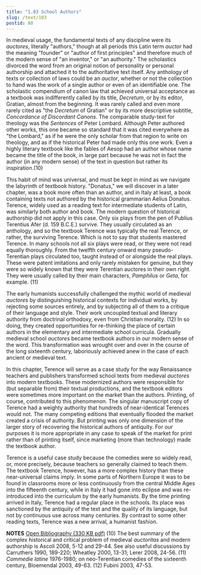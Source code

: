 ```yaml
---
title: "1.03 School Authors"
slug: /text/103
postid: 88
---
```

In medieval usage, the fundamental texts of any discipline were its <em>auctores</em>, literally "authors," though at all periods this Latin term <em>auctor</em> had the meaning "founder" or "author of first principles" and therefore much of the modern sense of "an inventor," or "an authority." The scholastics divorced the word from an original notion of personality or personal authorship and attached it to the authoritative text itself. Any anthology of texts or collection of laws could be an <em>auctor</em>, whether or not the collection to hand was the work of a single author or even of an identifiable one. The scholastic compendium of canon law that achieved universal acceptance as a textbook was indifferently called by its title, <em>Decretum</em>, or by its editor, Gratian, almost from the beginning. It was rarely called and even more rarely cited as "the <em>Decretum</em> of Gratian" or by its more descriptive subtitle, <em>Concordance of Discordant Canons</em>. The comparable study-text for theology was the <em>Sentences</em> of Peter Lombard. Although Peter authored other works, this one became so standard that it was cited everywhere as "the Lombard," as if he were the only scholar from that region to write on theology, and as if the historical Peter had made only this one work. Even a highly literary textbook like the fables of Aesop had an author whose name became the title of the book, in large part because he was not in fact the author (in any modern sense) of the text in question but rather its inspiration.(10)

This habit of mind was universal, and must be kept in mind as we navigate the labyrinth of textbook history. "Donatus," we will discover in a later chapter, was a book more often than an author, and in Italy at least, a book containing texts not authored by the historical grammarian Aelius Donatus. Terence, widely used as a reading text for intermediate students of Latin, was similarly both author and book. The modern question of historical authorship did not apply in this case. Only six plays from the pen of Publius Terentius Afer (d. 159 B.C.E.) survive. They usually circulated as an anthology, and so the textbook Terence was typically the real Terence, or rather, the surviving Terence. Which is not to say that students mastered Terence. In many schools not all six plays were read, or they were not read equally thoroughly. From the twelfth century onward many pseudo-Terentian plays circulated too, taught instead of or alongside the real plays. These were patent imitations and only rarely mistaken for genuine, but they were so widely known that they were Terentian auctores in their own right. They were usually called by their main characters, <em>Pamphilus</em> or <em>Geta</em>, for example. (11)

The early humanists successfully challenged the mythic world of medieval <em>auctores</em> by distinguishing historical contexts for individual works, by rejecting some sources entirely, and by subjecting all of them to a critique of their language and style. Their work uncoupled textual and literary authority from doctrinal orthodoxy, even from Christian morality. (12) In so doing, they created opportunities for re-thinking the place of certain authors in the elementary and intermediate school curricula. Gradually medieval school <em>auctores</em> became textbook authors in our modern sense of the word. This transformation was wrought over and over in the course of the long sixteenth century, laboriously achieved anew in the case of each ancient or medieval text.

In this chapter, Terence will serve as a case study for the way Renaissance teachers and publishers transformed school texts from medieval <em>auctores</em> into modern textbooks. These modernized authors were responsible for (but separable from) their textual productions, and the textbook editors were sometimes more important on the market than the authors. Printing, of course, contributed to this phenomenon. The singular manuscript copy of Terence had a weighty authority that hundreds of near-identical Terences would not. The many competing editions that eventually flooded the market created a crisis of authority. But printing was only one dimension of the larger story of recovering the historical authors of antiquity. For our purposes it is more appropriate in any case to speak of the market for print rather than of printing itself, since marketing (more than technology) made the textbook author.

Terence is a useful case study because the comedies were so widely read, or, more precisely, because teachers so generally claimed to teach them. The textbook Terence, however, has a more complex history than these near-universal claims imply. In some parts of Northern Europe it was to be found in classrooms more or less continuously from the central Middle Ages into the fifteenth century, while in Italy it had gone into eclipse and was re-introduced into the curriculum by the early humanists. By the time printing arrived in Italy, Terence had a regular place in the schools. Its place was sanctioned by the antiquity of the text and the quality of its language, but not by continuous use across many centuries. By contrast to some other reading texts, Terence was a new arrival, a humanist fashion.

<strong>NOTES</strong>
<a href="http://www.humanismforsale.org/bibliography.pdf" target="new">Open Bibliography (330 KB pdf)</a>
(10) The best summary of the complex historical and critical problem of medieval <em>auctoritas</em> and modern authorship is Ascoli 2008, 5-12 and 29-44. See also useful discussions by Carruthers 1990, 189-220; Wheatley 2000, 13-31; Lerer 2008, 24-56.
(11) <em>Commedie latine</em> 1976-1980; on neo-Terentian comedies of the sixteenth century, Bloemendal 2003, 49-63.
(12) Fubini 2003, 47-53.
